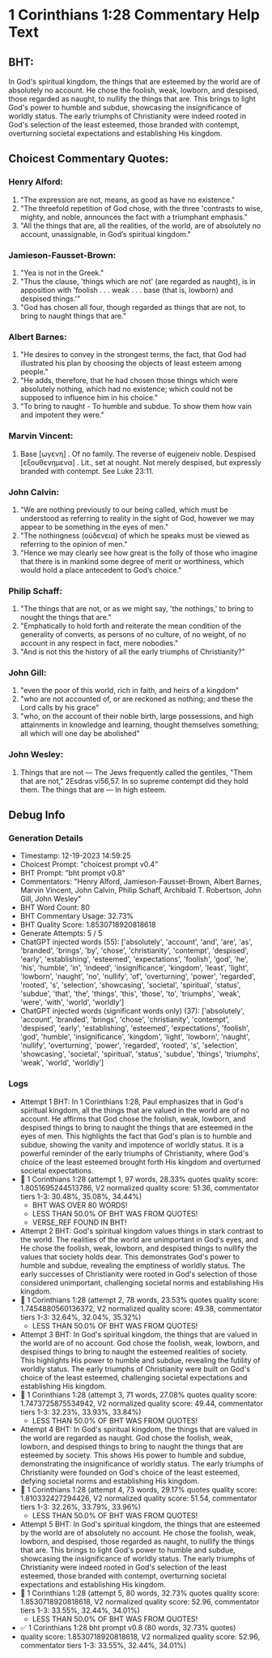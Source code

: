 # 1 Corinthians 1:28 Commentary Help Text

## BHT:
In God's spiritual kingdom, the things that are esteemed by the world are of absolutely no account. He chose the foolish, weak, lowborn, and despised, those regarded as naught, to nullify the things that are. This brings to light God's power to humble and subdue, showcasing the insignificance of worldly status. The early triumphs of Christianity were indeed rooted in God's selection of the least esteemed, those branded with contempt, overturning societal expectations and establishing His kingdom.

## Choicest Commentary Quotes:
### Henry Alford:
1. "The expression are not, means, as good as have no existence."
2. "The threefold repetition of God chose, with the three 'contrasts to wise, mighty, and noble, announces the fact with a triumphant emphasis."
3. "All the things that are, all the realities, of the world, are of absolutely no account, unassignable, in God’s spiritual kingdom."

### Jamieson-Fausset-Brown:
1. "Yea is not in the Greek."
2. "Thus the clause, 'things which are not' (are regarded as naught), is in apposition with 'foolish . . . weak . . . base (that is, lowborn) and despised things.'"
3. "God has chosen all four, though regarded as things that are not, to bring to naught things that are."

### Albert Barnes:
1. "He desires to convey in the strongest terms, the fact, that God had illustrated his plan by choosing the objects of least esteem among people."
2. "He adds, therefore, that he had chosen those things which were absolutely nothing, which had no existence; which could not be supposed to influence him in his choice."
3. "To bring to naught - To humble and subdue. To show them how vain and impotent they were."

### Marvin Vincent:
1. Base [ωγενη] . Of no family. The reverse of eujgeneiv noble. 
Despised [εξουθενημενα] . Lit., set at nought. Not merely despised, but expressly branded with contempt. See Luke 23:11.


### John Calvin:
1. "We are nothing previously to our being called, which must be understood as referring to reality in the sight of God, however we may appear to be something in the eyes of men."
2. "The nothingness (οὐδενεια) of which he speaks must be viewed as referring to the opinion of men."
3. "Hence we may clearly see how great is the folly of those who imagine that there is in mankind some degree of merit or worthiness, which would hold a place antecedent to God’s choice."

### Philip Schaff:
1. "The things that are not, or as we might say, 'the nothings,' to bring to nought the things that are." 
2. "Emphatically to hold forth and reiterate the mean condition of the generality of converts, as persons of no culture, of no weight, of no account in any respect in fact, mere nobodies."
3. "And is not this the history of all the early triumphs of Christianity?"

### John Gill:
1. "even the poor of this world, rich in faith, and heirs of a kingdom"
2. "who are not accounted of, or are reckoned as nothing; and these the Lord calls by his grace"
3. "who, on the account of their noble birth, large possessions, and high attainments in knowledge and learning, thought themselves something; all which will one day be abolished"

### John Wesley:
1. Things that are not — The Jews frequently called the gentiles, "Them that are not," 2Esdras vi56,57. In so supreme contempt did they hold them.
The things that are — In high esteem.



## Debug Info
### Generation Details
- Timestamp: 12-19-2023 14:59:25
- Choicest Prompt: "choicest prompt v0.4"
- BHT Prompt: "bht prompt v0.8"
- Commentators: "Henry Alford, Jamieson-Fausset-Brown, Albert Barnes, Marvin Vincent, John Calvin, Philip Schaff, Archibald T. Robertson, John Gill, John Wesley"
- BHT Word Count: 80
- BHT Commentary Usage: 32.73%
- BHT Quality Score: 1.8530718920818618
- Generate Attempts: 5 / 5
- ChatGPT injected words (55):
	['absolutely', 'account', 'and', 'are', 'as', 'branded', 'brings', 'by', 'chose', 'christianity', 'contempt', 'despised', 'early', 'establishing', 'esteemed', 'expectations', 'foolish', 'god', 'he', 'his', 'humble', 'in', 'indeed', 'insignificance', 'kingdom', 'least', 'light', 'lowborn', 'naught', 'no', 'nullify', 'of', 'overturning', 'power', 'regarded', 'rooted', 's', 'selection', 'showcasing', 'societal', 'spiritual', 'status', 'subdue', 'that', 'the', 'things', 'this', 'those', 'to', 'triumphs', 'weak', 'were', 'with', 'world', 'worldly']
- ChatGPT injected words (significant words only) (37):
	['absolutely', 'account', 'branded', 'brings', 'chose', 'christianity', 'contempt', 'despised', 'early', 'establishing', 'esteemed', 'expectations', 'foolish', 'god', 'humble', 'insignificance', 'kingdom', 'light', 'lowborn', 'naught', 'nullify', 'overturning', 'power', 'regarded', 'rooted', 's', 'selection', 'showcasing', 'societal', 'spiritual', 'status', 'subdue', 'things', 'triumphs', 'weak', 'world', 'worldly']

### Logs
- Attempt 1 BHT: In 1 Corinthians 1:28, Paul emphasizes that in God's spiritual kingdom, all the things that are valued in the world are of no account. He affirms that God chose the foolish, weak, lowborn, and despised things to bring to naught the things that are esteemed in the eyes of men. This highlights the fact that God's plan is to humble and subdue, showing the vanity and impotence of worldly status. It is a powerful reminder of the early triumphs of Christianity, where God's choice of the least esteemed brought forth His kingdom and overturned societal expectations.
- 🔄 1 Corinthians 1:28 (attempt 1, 97 words, 28.33% quotes quality score: 1.8051695244513786, V2 normalized quality score: 51.36, commentator tiers 1-3: 30.48%, 35.08%, 34.44%) 
	- BHT WAS OVER 80 WORDS! 
	- LESS THAN 50.0% OF BHT WAS FROM QUOTES! 
	- VERSE_REF FOUND IN BHT!
- Attempt 2 BHT: God's spiritual kingdom values things in stark contrast to the world. The realities of the world are unimportant in God's eyes, and He chose the foolish, weak, lowborn, and despised things to nullify the values that society holds dear. This demonstrates God's power to humble and subdue, revealing the emptiness of worldly status. The early successes of Christianity were rooted in God's selection of those considered unimportant, challenging societal norms and establishing His kingdom.
- 🔄 1 Corinthians 1:28 (attempt 2, 78 words, 23.53% quotes quality score: 1.7454880560136372, V2 normalized quality score: 49.38, commentator tiers 1-3: 32.64%, 32.04%, 35.32%) 
	- LESS THAN 50.0% OF BHT WAS FROM QUOTES!
- Attempt 3 BHT: In God's spiritual kingdom, the things that are valued in the world are of no account. God chose the foolish, weak, lowborn, and despised things to bring to naught the esteemed realities of society. This highlights His power to humble and subdue, revealing the futility of worldly status. The early triumphs of Christianity were built on God's choice of the least esteemed, challenging societal expectations and establishing His kingdom.
- 🔄 1 Corinthians 1:28 (attempt 3, 71 words, 27.08% quotes quality score: 1.7473725875534942, V2 normalized quality score: 49.44, commentator tiers 1-3: 32.23%, 33.93%, 33.84%) 
	- LESS THAN 50.0% OF BHT WAS FROM QUOTES!
- Attempt 4 BHT: In God's spiritual kingdom, the things that are valued in the world are regarded as naught. God chose the foolish, weak, lowborn, and despised things to bring to naught the things that are esteemed by society. This shows His power to humble and subdue, demonstrating the insignificance of worldly status. The early triumphs of Christianity were founded on God's choice of the least esteemed, defying societal norms and establishing His kingdom.
- 🔄 1 Corinthians 1:28 (attempt 4, 73 words, 29.17% quotes quality score: 1.810332427294426, V2 normalized quality score: 51.54, commentator tiers 1-3: 32.26%, 33.79%, 33.96%) 
	- LESS THAN 50.0% OF BHT WAS FROM QUOTES!
- Attempt 5 BHT: In God's spiritual kingdom, the things that are esteemed by the world are of absolutely no account. He chose the foolish, weak, lowborn, and despised, those regarded as naught, to nullify the things that are. This brings to light God's power to humble and subdue, showcasing the insignificance of worldly status. The early triumphs of Christianity were indeed rooted in God's selection of the least esteemed, those branded with contempt, overturning societal expectations and establishing His kingdom.
- 🔄 1 Corinthians 1:28 (attempt 5, 80 words, 32.73% quotes quality score: 1.8530718920818618, V2 normalized quality score: 52.96, commentator tiers 1-3: 33.55%, 32.44%, 34.01%) 
	- LESS THAN 50.0% OF BHT WAS FROM QUOTES!
- ✅ 1 Corinthians 1:28 bht prompt v0.8 (80 words, 32.73% quotes)
- quality score: 1.8530718920818618, V2 normalized quality score: 52.96, commentator tiers 1-3: 33.55%, 32.44%, 34.01%)